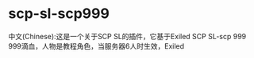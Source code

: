# scp-sl-scp999
中文(Chinese):这是一个关于SCP SL的插件，它基于Exiled
SCP SL-scp 999
999滴血，人物是教程角色，当服务器6人时生效，Exiled

